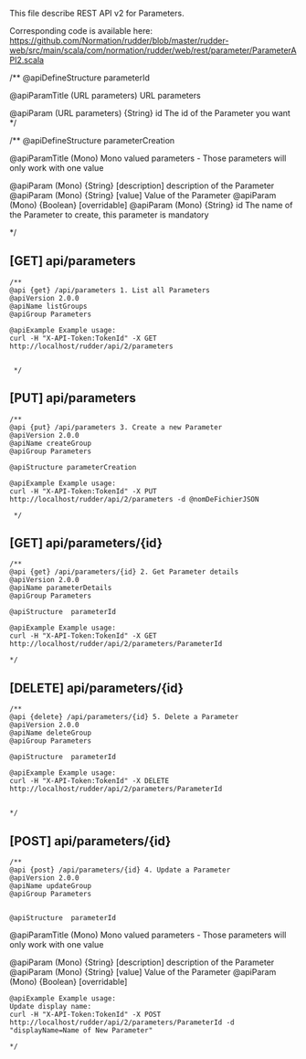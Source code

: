 
This file describe REST API v2 for Parameters.

Corresponding code is available here: 
https://github.com/Normation/rudder/blob/master/rudder-web/src/main/scala/com/normation/rudder/web/rest/parameter/ParameterAPI2.scala

/**
   @apiDefineStructure parameterId

   @apiParamTitle (URL parameters) URL parameters

   @apiParam (URL parameters) {String} id The id of the Parameter you want
 */

 /**
   @apiDefineStructure parameterCreation

   @apiParamTitle (Mono) Mono valued parameters - Those parameters will only work with one value

   @apiParam (Mono) {String} [description] description of the Parameter
   @apiParam (Mono) {String} [value] Value of the Parameter 
   @apiParam (Mono) {Boolean} [overridable]
   @apiParam (Mono) {String} id The name of the Parameter to create, this parameter is mandatory

 */

[GET] api/parameters
-----------------

    /**
    @api {get} /api/parameters 1. List all Parameters
    @apiVersion 2.0.0
    @apiName listGroups
    @apiGroup Parameters
    
    @apiExample Example usage:
    curl -H "X-API-Token:TokenId" -X GET http://localhost/rudder/api/2/parameters


     */


[PUT] api/parameters
-----------------

    /**
    @api {put} /api/parameters 3. Create a new Parameter
    @apiVersion 2.0.0
    @apiName createGroup
    @apiGroup Parameters

    @apiStructure parameterCreation
    
    @apiExample Example usage:
    curl -H "X-API-Token:TokenId" -X PUT http://localhost/rudder/api/2/parameters -d @nomDeFichierJSON

     */


[GET] api/parameters/{id}
--------------------------

    /**
    @api {get} /api/parameters/{id} 2. Get Parameter details
    @apiVersion 2.0.0
    @apiName parameterDetails
    @apiGroup Parameters

    @apiStructure  parameterId
     
    @apiExample Example usage:
    curl -H "X-API-Token:TokenId" -X GET http://localhost/rudder/api/2/parameters/ParameterId

    */

[DELETE] api/parameters/{id}
--------------------------

    /**
    @api {delete} /api/parameters/{id} 5. Delete a Parameter
    @apiVersion 2.0.0
    @apiName deleteGroup
    @apiGroup Parameters
     
    @apiStructure  parameterId

    @apiExample Example usage:
    curl -H "X-API-Token:TokenId" -X DELETE http://localhost/rudder/api/2/parameters/ParameterId


    */


[POST] api/parameters/{id}
--------------------------

    /**
    @api {post} /api/parameters/{id} 4. Update a Parameter
    @apiVersion 2.0.0
    @apiName updateGroup
    @apiGroup Parameters


    @apiStructure  parameterId

   @apiParamTitle (Mono) Mono valued parameters - Those parameters will only work with one value

   @apiParam (Mono) {String} [description] description of the Parameter
   @apiParam (Mono) {String} [value] Value of the Parameter 
   @apiParam (Mono) {Boolean} [overridable]

     
    @apiExample Example usage:
    Update display name: 
    curl -H "X-API-Token:TokenId" -X POST http://localhost/rudder/api/2/parameters/ParameterId -d "displayName=Name of New Parameter"

    */


